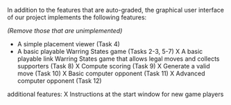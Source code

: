 In addition to the features that are auto-graded, the graphical user interface
of our project implements the following features:

*(Remove those that are unimplemented)*

 - A simple placement viewer (Task 4)
 - A basic playable Warring States game (Tasks 2-3, 5-7)
 X A basic playable link Warring States game that allows legal moves and collects supporters (Task 8)
 X Compute scoring (Task 9)
 X Generate a valid move (Task 10)
 X Basic computer opponent (Task 11)
 X Advanced computer opponent (Task 12)

additional features:
 X Instructions at the start window for new game players


